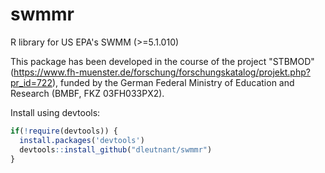 # swmmr
R library for US EPA's SWMM (>=5.1.010)

This package has been developed in the course of the project "STBMOD" 
(https://www.fh-muenster.de/forschung/forschungskatalog/projekt.php?pr_id=722), 
funded by the German Federal Ministry of Education and Research (BMBF, FKZ 03FH033PX2).

Install using devtools:

``` r
if(!require(devtools)) {
  install.packages('devtools')
  devtools::install_github("dleutnant/swmmr")
}
```